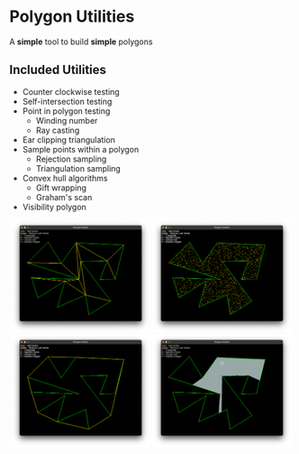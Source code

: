 # Polygon Utilities

A **simple** tool to build **simple** polygons

## Included Utilities
- Counter clockwise testing
- Self-intersection testing
- Point in polygon testing
  - Winding number
  - Ray casting
- Ear clipping triangulation
- Sample points within a polygon
  - Rejection sampling
  - Triangulation sampling
- Convex hull algorithms
  - Gift wrapping
  - Graham's scan
- Visibility polygon

<div align="center">
<img src="media/triangulation.png" width="49%"/> 
<img src="media/random-points.png" width="49%"/> 
<img src="media/convex-hull.png" width="49%"/> 
<img src="media/visibility-polygon.png" width="49%"/> 
</div>
